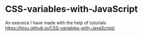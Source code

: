 # CSS-variables-with-JavaScript

An exersice I have made with the help of tutorials
https://htou.github.io/CSS-variables-with-JavaScript/
